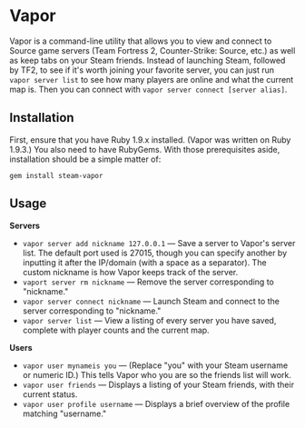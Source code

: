 # Vapor

Vapor is a command-line utility that allows you to view and connect to Source game servers (Team Fortress 2, Counter-Strike: Source, etc.) as well as keep tabs on your Steam friends. Instead of launching Steam, followed by TF2, to see if it's worth joining your favorite server, you can just run `vapor server list` to see how many players are online and what the current map is. Then you can connect with `vapor server connect [server alias]`.

## Installation

First, ensure that you have Ruby 1.9.x installed. (Vapor was written on Ruby 1.9.3.) You also need to have RubyGems. With those prerequisites aside, installation should be a simple matter of:

    gem install steam-vapor

## Usage

**Servers**

* `vapor server add nickname 127.0.0.1` — Save a server to Vapor's server list. The default port used is 27015, though you can specify another by inputting it after the IP/domain (with a space as a separator). The custom nickname is how Vapor keeps track of the server.
* `vaport server rm nickname` — Remove the server corresponding to "nickname."
* `vapor server connect nickname` — Launch Steam and connect to the server corresponding to "nickname."
* `vapor server list` — View a listing of every server you have saved, complete with player counts and the current map.

**Users**

* `vapor user mynameis you` — (Replace "you" with your Steam username or numeric ID.) This tells Vapor who you are so the friends list will work.
* `vapor user friends` — Displays a listing of your Steam friends, with their current status.
* `vapor user profile username` — Displays a brief overview of the profile matching "username."
